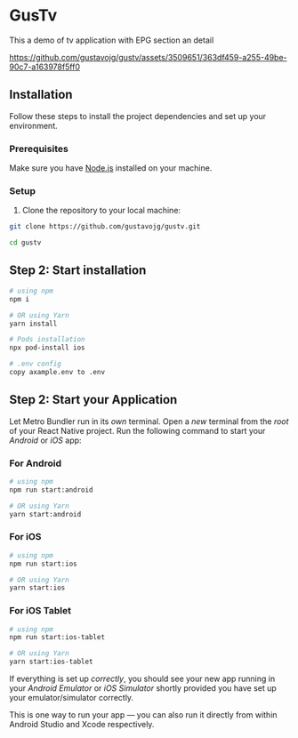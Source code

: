
# GusTv

This a demo of tv application with EPG section an detail

https://github.com/gustavojg/gustv/assets/3509651/363df459-a255-49be-90c7-a163978f5ff0

## Installation

Follow these steps to install the project dependencies and set up your environment.

### Prerequisites

Make sure you have [Node.js](https://nodejs.org/) installed on your machine.

### Setup

1. Clone the repository to your local machine:

```sh
git clone https://github.com/gustavojg/gustv.git
```
```sh
cd gustv
```

## Step 2: Start installation

```bash
# using npm
npm i

# OR using Yarn
yarn install
```
```bash
# Pods installation
npx pod-install ios
```
```bash
# .env config
copy axample.env to .env
```


## Step 2: Start your Application

Let Metro Bundler run in its _own_ terminal. Open a _new_ terminal from the _root_ of your React Native project. Run the following command to start your _Android_ or _iOS_ app:

### For Android

```bash
# using npm
npm run start:android

# OR using Yarn
yarn start:android
```

### For iOS

```bash
# using npm
npm run start:ios

# OR using Yarn
yarn start:ios
```

### For iOS Tablet

```bash
# using npm
npm run start:ios-tablet

# OR using Yarn
yarn start:ios-tablet
```

If everything is set up _correctly_, you should see your new app running in your _Android Emulator_ or _iOS Simulator_ shortly provided you have set up your emulator/simulator correctly.

This is one way to run your app — you can also run it directly from within Android Studio and Xcode respectively.
